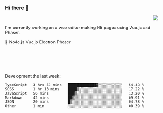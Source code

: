 ### Hi there 👋

<img align="right" src="https://github-readme-stats.vercel.app/api?username=jasonpanggo"/>

<br>
<p align="left">
I'm currently working on a web editor making H5 pages using Vue.js and Phaser.
</p>
<p align="left">
📖 Node.js Vue.js Electron Phaser
</p>
<br>
<br>
<br>
<br>

Development the last week:
<!--START_SECTION:waka-->

```text
TypeScript   3 hrs 52 mins   █████████████▓░░░░░░░░░░░   54.48 %
SCSS         1 hr 13 mins    ████▒░░░░░░░░░░░░░░░░░░░░   17.22 %
JavaScript   56 mins         ███▒░░░░░░░░░░░░░░░░░░░░░   13.20 %
Markdown     42 mins         ██▒░░░░░░░░░░░░░░░░░░░░░░   09.91 %
JSON         20 mins         █▒░░░░░░░░░░░░░░░░░░░░░░░   04.78 %
Other        1 min           ░░░░░░░░░░░░░░░░░░░░░░░░░   00.39 %
```

<!--END_SECTION:waka-->

<!--
**JASONPANGGO/jasonpanggo** is a ✨ _special_ ✨ repository because its `README.md` (this file) appears on your GitHub profile.

Here are some ideas to get you started:

- 🔭 I’m currently working on ...
- 🌱 I’m currently learning ...
- 👯 I’m looking to collaborate on ...
- 🤔 I’m looking for help with ...
- 💬 Ask me about ...
- 📫 How to reach me: ...
- 😄 Pronouns: ...
- ⚡ Fun fact: ...
-->
